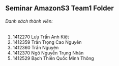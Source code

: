 ## Seminar AmazonS3 Team1 Folder
###### Danh sách thành viên:
1. 1412270 Lưu Trần Anh Kiệt
2. 1412359 Trần Trọng Cao Nguyên
3. 1412360 Trần Nguyên
4. 1412370 Ngô Nguyễn Trung Nhân
5. 1412529 Bạch Thiên Quốc Minh Thông
